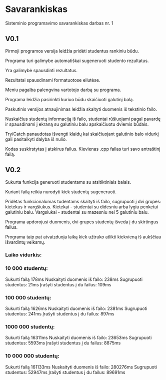# Savarankiskas
Sisteminio programavimo savarankiskas darbas nr. 1

## V0.1

Pirmoji programos versija leidžia pridėti studentus rankiniu būdu.

Programa turi galimybe automatiškai sugeneruoti studento rezultatus.

Yra galimybė spausdinti rezultatus.

Rezultatai spausdinami formatuotose eilutėse.

Meniu pagalba palengvina vartotojo darbą su programa.

Programa leidžia pasirinkti kuriuo būdu skaičiuoti galutinį balą.

Paskutinis versijos atnaujinimas leidžia skaityti duomenis iš tekstinio failo.

Nuskaičius studentų informaciją iš failo, studentai rūšiuojami pagal pavardę ir spausdinami į ekraną su galutiniu balu apskaičiuotu dviemis būdais.

Try/Catch panaudotas išvengti klaidų kai skaičiuojant galutinio balo vidurkį gali pasitaikyti dalyba iš nulio.

Kodas suskirstytas į atskirus failus. Kievienas .cpp failas turi savo antraštinį failą.

## V0.2

Sukurta funkcija generuoti studentams su atsitiktiniais balais.

Kuriant failą reikia nurodyti kiek studentų sugeneruoti.

Pridėtas funkcionalumas tudentams skaityti iš failo, sugrupuoti į dvi grupes: kietekus ir vargšiukus. Kietekai - studentai su didesniu arba lygiu penketui galutiniu balu. Vargsiukai - studentai su mazesniu nei 5 galutiniu balu.

Programa apdorojusi duomenis, dvi grupes studentų išveda į du skirtingus failus.

Programa taip pat atvaizduoja laiką kiek užtruko atlikti kiekvieną iš aukščiau išvardintų veiksmų.
### Laiko vidurkis:

### 10 000 studentų: 
  Sukurti failą                   178ms
  Nuskaityti duomenis iš failo:   238ms
  Sugrupuoti studentus:           21ms
  Įrašyti studentus į du failus:  109ms
  
### 100 000 studentų: 
  Sukurti failą                   1626ms
  Nuskaityti duomenis iš failo:   2381ms
  Sugrupuoti studentus:           241ms
  Įrašyti studentus į du failus:  897ms
  
### 1000 000 studentų: 
  Sukurti failą                   16311ms
  Nuskaityti duomenis iš failo:   23653ms
  Sugrupuoti studentus:           5593ms
  Įrašyti studentus į du failus:  8875ms
  
### 10 000 000 studentų: 
  Sukurti failą                   161133ms
  Nuskaityti duomenis iš failo:   280276ms
  Sugrupuoti studentus:           52947ms
  Įrašyti studentus į du failus:  89691ms
  
